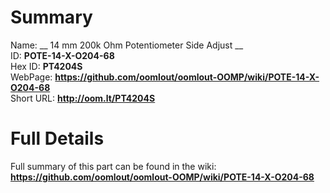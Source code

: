 
Summary
=================
  
Name: __ 14 mm 200k Ohm Potentiometer Side Adjust __    
ID: __POTE-14-X-O204-68__   
Hex ID: __PT4204S__   
WebPage: __https://github.com/oomlout/oomlout-OOMP/wiki/POTE-14-X-O204-68__   
Short URL: __http://oom.lt/PT4204S__   

Full Details
==========================
Full summary of this part can be found in the wiki:   
__https://github.com/oomlout/oomlout-OOMP/wiki/POTE-14-X-O204-68__    

